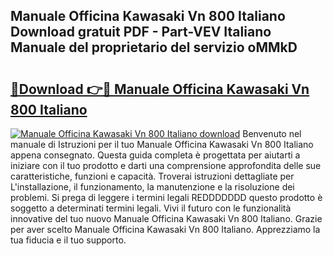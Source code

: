 ## Manuale Officina Kawasaki Vn 800 Italiano Download gratuit PDF - Part-VEV Italiano Manuale del proprietario del servizio oMMkD

# <h2><a href="http://dfee0hz.blite.top/?on=Manuale+Officina+Kawasaki+Vn+800+Italiano">🔗Download 👉🔴 Manuale Officina Kawasaki Vn 800 Italiano</a></h2>

[![Manuale Officina Kawasaki Vn 800 Italiano download](https://i.imgur.com/lujVjoI.png)](http://dfee0hz.blite.top/?on=Manuale+Officina+Kawasaki+Vn+800+Italiano)
Benvenuto nel manuale di Istruzioni per il tuo Manuale Officina Kawasaki Vn 800 Italiano appena consegnato. Questa guida completa è progettata per aiutarti a iniziare con il tuo prodotto e darti una comprensione approfondita delle sue caratteristiche, funzioni e capacità. Troverai istruzioni dettagliate per L'installazione, il funzionamento, la manutenzione e la risoluzione dei problemi. Si prega di leggere i termini legali REDDDDDDD questo prodotto è soggetto a determinati termini legali. Vivi il futuro con le funzionalità innovative del tuo nuovo Manuale Officina Kawasaki Vn 800 Italiano. Grazie per aver scelto Manuale Officina Kawasaki Vn 800 Italiano. Apprezziamo la tua fiducia e il tuo supporto.
